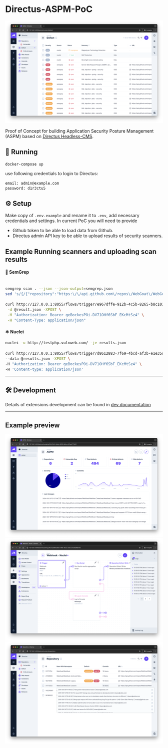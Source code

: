 # Directus-ASPM-PoC

![directus-aspm](./docs/img/defects.png)

Proof of Concept for building Application Security Posture Management (ASPM) based on [Directus Headless-CMS](https://github.com/directus/directus).


## 🚀 Running

```
docker-compose up
```
use following credentials to login to Directus:
```
email: admin@example.com
password: d1r3ctu5
```

## ⚙️ Setup

Make copy of `.env.example` and rename it to `.env`, add necessary credentials and settings.
In current PoC you will need to provide
- Github token to be able to load data from Github.
- Directus admin API key to be able to upload results of security scanners.



## Example Running scanners and uploading scan results

#### 📡 SemGrep
```bash

semgrep scan . --json --json-output=semgrep.json
sed 's/{/{"repository":"https:\/\/api.github.com\/repos\/WebGoat\/WebGoat-Legacy",/' semgrep.json > result.json

curl http://127.0.0.1:8055/flows/trigger/e967dffe-912b-4c5b-8265-b8c101e090ac \
 -d @result.json -XPOST \
 -H "Authorization: Bearer geBockesPOi-DV71OHf6SbF_EKcMtSz4" \
 -H "Content-Type: application/json"
```

#### ⚛️ Nuclei
```bash
nuclei -u http://testphp.vulnweb.com/ -je results.json

curl http://127.0.0.1:8055/flows/trigger/d8612883-7f69-4bcd-af3b-e1e35df6874d \
--data @results.json -XPOST \
-H "Authorization: Bearer geBockesPOi-DV71OHf6SbF_EKcMtSz4" \
-H 'Content-type: application/json'
```










-----

## 🛠️ Development

Details of extensions development can be found in [dev documentation](docs/development.md)


-----

## Example preview

![directus-aspm](./docs/img/dashboard.png)
![directus-aspm](./docs/img/flow.png)
![directus-aspm](./docs/img/Repository.png)